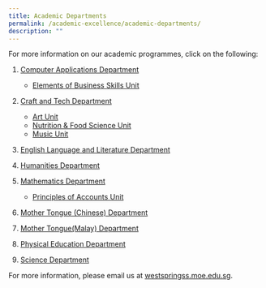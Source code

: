 ```yaml
---
title: Academic Departments
permalink: /academic-excellence/academic-departments/
description: ""
---
```

For more information on our academic programmes, click on the following:

1.  [Computer Applications Department](/academic-excellence/computer-applications-department/)
    *   [Elements of Business Skills Unit](/academic-excellence/computer-applications-dpt/elements-of-business-skills-unit/)
2.  [Craft and Tech Department](/academic-excellence/craft-and-tech-department/)
    *  [Art Unit](/academic-excellence/craft-and-tech-department/art-unit/)
    *   [Nutrition & Food Science Unit](/academic-excellence/craft-and-tech-department/nutrition-and-food-science-unit/)
    *   [Music Unit](https://westspringsec.moe.edu.sg/academic-excellence/craft-and-tech-department/music/)
   
3.  [English Language and Literature Department](/academic-excellence/english-language-and-literature-department/)

4. [Humanities Department](/academic-excellence/humanities-department/)

5. [Mathematics Department](/academic-excellence/mathematics-department/)
    *  [Principles of Accounts Unit](/academic-excellence/mathematics-department/principles-of-accounts-unit/)
7.  [Mother Tongue (Chinese) Department](/Academic-Excellence/Mother-Tongue-Chinese-Department/)
8.  [Mother Tongue(Malay) Department](/Academic-Excellence/Mother-Tongue-Malay-Department/)
9.  [Physical Education Department](/academic-excellence/physical-education-department/)
10.  [Science Department](/academic-excellence/science-department/)

For more information, please email us at [westspringss.moe.edu.sg](http://westspringss.moe.edu.sg/).